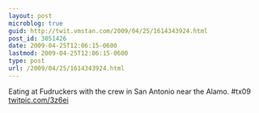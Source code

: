 ```yaml
---
layout: post
microblog: true
guid: http://twit.vmstan.com/2009/04/25/1614343924.html
post_id: 3051426
date: 2009-04-25T12:06:15-0600
lastmod: 2009-04-25T12:06:15-0600
type: post
url: /2009/04/25/1614343924.html
---
```

Eating at Fudruckers with the crew in San Antonio near the Alamo. #tx09 [twitpic.com/3z6ei](http://twitpic.com/3z6ei)
